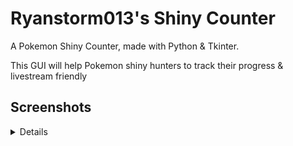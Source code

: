 # Ryanstorm013's Shiny Counter

A Pokemon Shiny Counter, made with Python & Tkinter.

This GUI will help Pokemon shiny hunters to track their progress & livestream friendly


## Screenshots 

<details>

![timer1](./screenshots/blkCounter.png?raw=true "black Counter")

![counter1](./screenshots/blkTimer.png?raw=true "black Timer")

![timer2](./screenshots/whtCounter.png?raw=true "White Timer")

![counter2](./screenshots/whtTimer.png?raw=true "White Counter")

</details>




